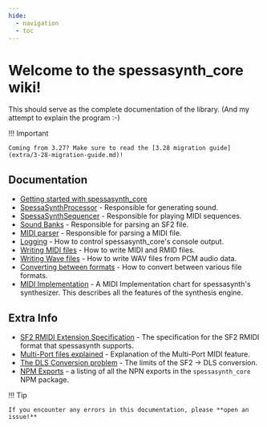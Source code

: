 ```yaml
---
hide:
  - navigation
  - toc
---
```


# Welcome to the spessasynth_core wiki!

This should serve as the complete documentation of the library.
(And my attempt to explain the program :-)

!!! Important

    Coming from 3.27? Make sure to read the [3.28 migration guide](extra/3-28-migration-guide.md)!

## Documentation

- [Getting started with spessasynth_core](getting-started/index.md)
- [SpessaSynthProcessor](spessa-synth-processor/index.md) - Responsible for generating sound.
- [SpessaSynthSequencer](spessa-synth-sequencer/index.md) - Responsible for playing MIDI sequences.
- [Sound Banks](sound-bank/index.md) - Responsible for parsing an SF2 file.
- [MIDI parser](midi/index.md) - Responsible for parsing a MIDI file.
- [Logging](extra/console-output.md) - How to control spessasynth_core's console output.
- [Writing MIDI files](writing-files/midi.md) - How to write MIDI and RMID files.
- [Writing Wave files](writing-files/wav.md) - How to write WAV files from PCM audio data.
- [Converting between formats](writing-files/converting-between-formats.md) - How to convert between various file
  formats.
- [MIDI Implementation](extra/midi-implementation.md) - A MIDI Implementation chart for spessasynth's
  synthesizer. This describes all the features of the synthesis engine.

## Extra Info

- [SF2 RMIDI Extension Specification](https://github.com/spessasus/sf2-rmidi-specification) - The specification for the
  SF2 RMIDI format that spessasynth supports.
- [Multi-Port files explained](extra/about-multi-port.md) - Explanation of the Multi-Port MIDI feature.
- [The DLS Conversion problem](extra/dls-conversion-problem.md) - The limits of the SF2 -> DLS conversion.
- [NPM Exports](extra/all-npm-exports.md) - a listing of all the NPN exports in the `spessasynth_core` NPM package.


!!! Tip

    If you encounter any errors in this documentation, please **open an issue!**
